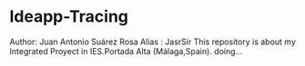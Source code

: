 # Ideapp-Tracing

Author: Juan Antonio Suárez Rosa
Alias : JasrSir
This repository is about my Integrated Proyect in IES.Portada Alta (Málaga,Spain). 
doing...
